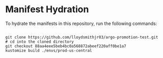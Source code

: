 
# Manifest Hydration

To hydrate the manifests in this repository, run the following commands:

```shell

git clone https://github.com/lloydsmithjr03/argo-promotion-test.git
# cd into the cloned directory
git checkout 88aa4eee5beb4bc0a568872abeef220aff0be1a7
kustomize build ./envs/prod-us-central
```